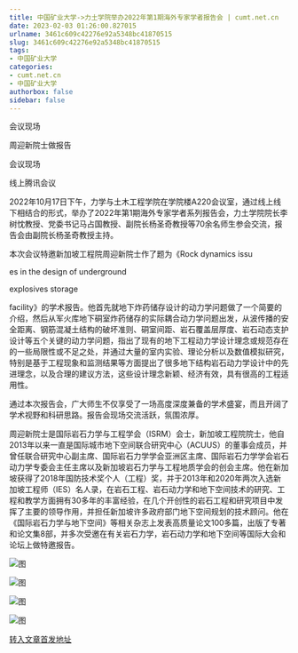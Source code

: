 ```yaml
---
title: 中国矿业大学->力土学院举办2022年第1期海外专家学者报告会 | cumt.net.cn
date: 2023-02-03 01:26:00.827015
urlname: 3461c609c42276e92a5348bc41870515
slug: 3461c609c42276e92a5348bc41870515
tags: 
- 中国矿业大学
categories:
- cumt.net.cn
- 中国矿业大学
authorbox: false
sidebar: false
---
```

会议现场

周迎新院士做报告

会议现场

线上腾讯会议

2022年10月17日下午，力学与土木工程学院在学院楼A220会议室，通过线上线下相结合的形式，举办了2022年第1期海外专家学者系列报告会，力土学院院长李树忱教授、党委书记马占国教授、副院长杨圣奇教授等70余名师生参会交流，报告会由副院长杨圣奇教授主持。

本次会议特邀新加坡工程院周迎新院士作了题为《Rock dynamics issu
<!--more-->
es in the design of underground

explosives storage

facility》的学术报告。他首先就地下炸药储存设计的动力学问题做了一个简要的介绍，然后从军火库地下硐室炸药储存的实际耦合动力学问题出发，从波传播的安全距离、钢筋混凝土结构的破坏准则、硐室间距、岩石覆盖层厚度、岩石动态支护设计等五个关键的动力学问题，指出了现有的地下工程动力学设计理念或规范存在的一些局限性或不足之处，并通过大量的室内实验、理论分析以及数值模拟研究，特别是基于工程现象和监测结果等方面提出了很多地下结构岩石动力学设计中的先进理念，以及合理的建议方法，这些设计理念新颖、经济有效，具有很高的工程适用性。

通过本次报告会，广大师生不仅享受了一场高度深度兼备的学术盛宴，而且开阔了学术视野和科研思路。报告会现场交流活跃，氛围浓厚。

周迎新院士是国际岩石力学与工程学会（ISRM）会士，新加坡工程院院士，他自2013年以来一直是国际城市地下空间联合研究中心（ACUUS）的董事会成员，并曾任联合研究中心副主席、国际岩石力学学会亚洲区主席、国际岩石力学学会岩石动力学专委会主任主席以及新加坡岩石力学与工程地质学会的创会主席。他在新加坡获得了2018年国防技术奖个人（工程）奖，并于2013年和2020年两次入选新加坡工程师（IES）名人录，在岩石工程、岩石动力学和地下空间技术的研究、工程和教学方面拥有30多年的丰富经验，在几个开创性的岩石工程和研究项目中发挥了主要的领导作用，并担任新加坡许多政府部门地下空间规划的技术顾问。他在《国际岩石力学与地下空间》等相关杂志上发表高质量论文100多篇，出版了专著和论文集8部，并多次受邀在有关岩石力学，岩石动力学和地下空间等国际大会和论坛上做特邀报告。

![图](https://xwzx.cumt.edu.cn/_upload/article/images/28/e2/2adc53e0445787bbaefcebbeacc9/c8a5951d-9459-4b45-918d-70cccabdd711.png)

![图](https://xwzx.cumt.edu.cn/_upload/article/images/28/e2/2adc53e0445787bbaefcebbeacc9/d1121901-576c-490d-a3ba-490e28856e12.jpg)

![图](https://xwzx.cumt.edu.cn/_upload/article/images/28/e2/2adc53e0445787bbaefcebbeacc9/960b434a-33ad-43ad-b68e-b3b0cac65a8b.jpg)

![图](https://xwzx.cumt.edu.cn/_upload/article/images/28/e2/2adc53e0445787bbaefcebbeacc9/7f3df9c5-3e77-468d-a362-5dd1dac50b17.jpg)

[转入文章首发地址](https://xwzx.cumt.edu.cn/b2/38/c523a635448/page.htm)